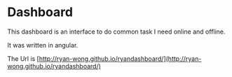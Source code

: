 # Dashboard
This dashboard is an interface to do common task I need online and offline.

It was written in angular.

The Url is [http://ryan-wong.github.io/ryandashboard/](http://ryan-wong.github.io/ryandashboard/)
